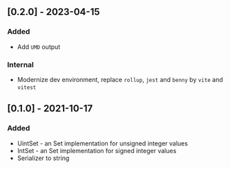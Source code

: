 <!-- ## [Unreleased] 

### Fixes
- Iterate of elements in the order of addition, instead of the order of increasing numbers 

-->

## [0.2.0] - 2023-04-15

### Added
- Add `UMD` output 

### Internal
- Modernize dev environment, replace `rollup`, `jest` and `benny` by `vite` and `vitest`

## [0.1.0] - 2021-10-17

### Added
- UintSet - an Set implementation for unsigned integer values 
- IntSet - an Set implementation for signed integer values 
- Serializer to string
